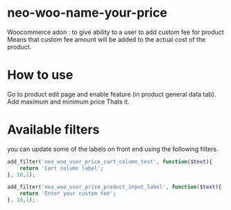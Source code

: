 # neo-woo-name-your-price
Woocommerce adon : to give ability to a user to add custom fee for product
Means that custom fee amount will be added to the actual cost of the product.

# How to use
Go to product edit page and enable feature (in product general data tab).
Add maximum and minimum price
Thats it.

# Available filters
you can update some of the labels on front end using the following filters.

```php
add_filter('neo_woo_user_price_cart_column_text', function($text){
	return 'Cart column label';
}, 10,1);

add_filter('neo_woo_user_price_product_input_label', function($text){
	return 'Enter your custom fee';
}, 10,1);
```
